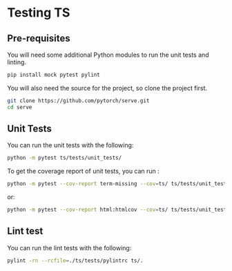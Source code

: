 # Testing TS

## Pre-requisites

You will need some additional Python modules to run the unit tests and linting.

```bash
pip install mock pytest pylint
```

You will also need the source for the project, so clone the project first.

```bash
git clone https://github.com/pytorch/serve.git
cd serve
```

## Unit Tests

You can run the unit tests with the following:

```bash
python -m pytest ts/tests/unit_tests/
```

To get the coverage report of unit tests, you can run :

```bash
python -m pytest --cov-report term-missing --cov=ts/ ts/tests/unit_tests/
```

or:

```bash
python -m pytest --cov-report html:htmlcov --cov=ts/ ts/tests/unit_tests/
```

## Lint test

You can run the lint tests with the following:

```bash
pylint -rn --rcfile=./ts/tests/pylintrc ts/.
```
